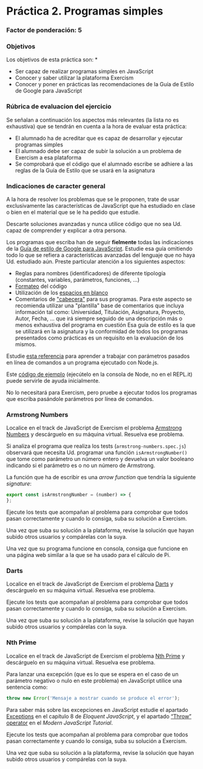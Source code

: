 # Práctica 2. Programas simples
### Factor de ponderación: 5

### Objetivos
Los objetivos de esta práctica son:
* 
* Ser capaz de realizar programas simples en JavaScript
* Conocer y saber utilizar la plataforma Exercism
* Conocer y poner en prácticas las recomendaciones de la Guía de Estilo de Google para JavaScript

### Rúbrica de evaluacion del ejercicio
Se señalan a continuación los aspectos más relevantes (la lista no es exhaustiva)
que se tendrán en cuenta a la hora de evaluar esta práctica:
* El alumnado ha de acreditar que es capaz de desarrollar y ejecutar programas simples
* El alumnado debe ser capaz de subir la solución a un problema de Exercism a esa plataforma
* Se comprobará que el código que el alumnado escribe se adhiere a las reglas de la Guía de Estilo que se
  usará en la asignatura

### Indicaciones de caracter general
A la hora de resolver los problemas que se le proponen, trate de usar exclusivamente las características de
JavaScript que ha estudiado en clase o bien en el material que se le ha pedido que estudie.

Descarte soluciones avanzadas y nunca utilice código que no sea Ud. capaz de comprender y explicar a otra
persona.

Los programas que escriba han de seguir **fielmente** todas las indicaciones de la 
[Guía de estilo de Google para JavaScript](https://google.github.io/styleguide/jsguide.html).
Estudie esa guía omitiendo todo lo que se refiera a características avanzadas del lenguaje que no haya Ud.
estudiado aún.
Preste particular atención a los siguientes aspectos:
* Reglas para nombres (identificadores) de diferente tipología (constantes, variables, parámetros, funciones, ...)
* [Formateo](https://google.github.io/styleguide/jsguide.html#formatting) del código
* Utilización de los
  [espacios en blanco](https://google.github.io/styleguide/jsguide.html#formatting-horizontal-whitespace)
* Comentarios de ["cabecera"](https://google.github.io/styleguide/jsguide.html#jsdoc-top-file-level-comments) para sus programas. 
  Para este aspecto se recomienda utilizar una "plantilla" base de comentarios que incluya información tal
  como: Universidad, Titulación, Asignatura, Proyecto, Autor, Fecha, ... que irá siempre seguido de una
  descripción más o menos exhaustiva del programa en cuestión
Esa guía de estilo es la que se utilizará en la asignatura y la conformidad de todos los programas presentados como prácticas es un requisito en la evaluación de los mismos.

Estudie 
[esta referencia](https://nodejs.org/en/knowledge/command-line/how-to-parse-command-line-arguments/) 
para aprender a trabajar con parámetros pasados en línea de comandos a un programa ejecutado con Node.js.

Este [código de ejemplo](https://repl.it/@fsande/commandLineArguments) (ejecútelo en la consola de Node, no en el REPL.it) puede servirle de ayuda inicialmente.

No lo necesitará para Exercism, pero pruebe a ejecutar todos los programas que escriba pasándole parámetros
por línea de comandos.


### Armstrong Numbers
Localice en el track de JavaScript de Exercism el problema 
[Armstrong Numbers](https://exercism.io/my/solutions/5e1f0bde06fb41e78acbfb2312181821) 
y descárguelo en su máquina virtual. 
Resuelva ese problema.

Si analiza el programa que realiza los tests (`armstrong-numbers.spec.js`) observará que necesita Ud. programar una función `isArmstrongNumber()`
que tome como parámetro un número entero y devuelva un valor booleano indicando si el parámetro es o no un
número de Armstrong.

La función que ha de escribir es una *arrow function* que tendría la siguiente *signature*:

```js
export const isArmstrongNumber = (number) => {
};
```

Ejecute los tests que acompañan al problema para comprobar que todos pasan correctamente y cuando lo consiga, suba su solución a Exercism.

Una vez que suba su solución a la plataforma, revise la solución que hayan subido otros usuarios y compárelas
con la suya.

Una vez que su programa funcione en consola, consiga que funcione en una página web similar a la que se ha usado para el cálculo de Pi. 

### Darts
Localice en el track de JavaScript de Exercism el problema 
[Darts](https://exercism.io/my/solutions/de65d30c065c435b82911b0c7ca10b0c)
y descárguelo en su máquina virtual. 
Resuelva ese problema.

Ejecute los tests que acompañan al problema para comprobar que todos pasan correctamente y cuando lo consiga, suba su solución a Exercism.

Una vez que suba su solución a la plataforma, revise la solución que hayan subido otros usuarios y compárelas
con la suya.

### Nth Prime
Localice en el track de JavaScript de Exercism el problema 
[Nth Prime](https://exercism.io/my/solutions/07630f17544c4c4ca7cc30fa69c51e7e)
y descárguelo en su máquina virtual. Resuelva ese problema.

Para lanzar una excepción (que es lo que se espera en el caso de un parámetro negativo o nulo en este problema) en JavaScript utilice una sentencia como:
```js
throw new Error('Mensaje a mostrar cuando se produce el error');
```

Para saber más sobre las excepciones en JavaScript estudie el apartado
[Exceptions](https://eloquentjavascript.net/08_error.html) 
en el capítulo 8 de *Eloquent JavaScript*, y el apartado
[“Throw” operator](https://javascript.info/try-catch#throw-operator)
en el *Modern JavaScript Tutorial*.

Ejecute los tests que acompañan al problema para comprobar que todos pasan correctamente y cuando lo consiga, suba su solución a Exercism.

Una vez que suba su solución a la plataforma, revise la solución que hayan subido otros usuarios y compárelas
con la suya.
